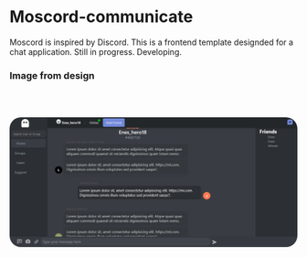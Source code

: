 # Moscord-communicate

Moscord is inspired by Discord. This is a frontend template designded for a chat application. Still in progress. Developing.
<h3>Image from design<h3>
<br><br>
<img style="border-radius:20px;" src="https://raw.githubusercontent.com/enesislam/Moscord-communicate/main/Screenshot%202022-03-16%20at%2023-46-23%20Chat%20Moscord.png">
<br>
